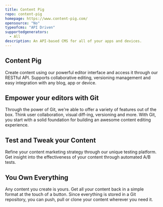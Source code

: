 ```yaml
---
title: Content Pig
repo: content-pig
homepage: https://www.content-pig.com/
opensource: "No"
typeofcms: "API Driven"
supportedgenerators:
  - All
description: An API-based CMS for all of your apps and devices.
---
```

## Content Pig
Create content using our powerful editor interface and access it through our RESTful API. Supports collaborative editing, versioning management and easy integration with any blog, app or device.

## Empower your editors with Git
Through the power of Git, we're able to offer a variety of features out of the box. Think user collaboration, visual diff-ing, versioning and more. With Git, you start with a solid foundation for building an awesome content editing experience.

## Test and Tweak your Content
Refine your content marketing strategy through our unique testing platform. Get insight into the effectiveness of your content through automated A/B tests.

## You Own Everything
Any content you create is yours. Get all your content back in a simple format at the touch of a button. Since everything is stored in a Git repository, you can push, pull or clone your content wherever you need it.
